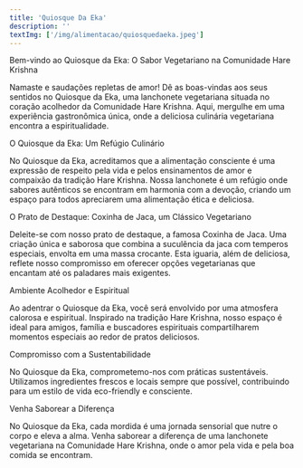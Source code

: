 ```yaml
---
title: 'Quiosque Da Eka'
description: ''
textImg: ['/img/alimentacao/quiosquedaeka.jpeg']
---
```

Bem-vindo ao Quiosque da Eka: O Sabor Vegetariano na Comunidade Hare Krishna

Namaste e saudações repletas de amor! Dê as boas-vindas aos seus sentidos no Quiosque da Eka, uma lanchonete vegetariana situada no coração acolhedor da Comunidade Hare Krishna. Aqui, mergulhe em uma experiência gastronômica única, onde a deliciosa culinária vegetariana encontra a espiritualidade.

O Quiosque da Eka: Um Refúgio Culinário

No Quiosque da Eka, acreditamos que a alimentação consciente é uma expressão de respeito pela vida e pelos ensinamentos de amor e compaixão da tradição Hare Krishna. Nossa lanchonete é um refúgio onde sabores autênticos se encontram em harmonia com a devoção, criando um espaço para todos apreciarem uma alimentação ética e deliciosa.

O Prato de Destaque: Coxinha de Jaca, um Clássico Vegetariano

Deleite-se com nosso prato de destaque, a famosa Coxinha de Jaca. Uma criação única e saborosa que combina a suculência da jaca com temperos especiais, envolta em uma massa crocante. Esta iguaria, além de deliciosa, reflete nosso compromisso em oferecer opções vegetarianas que encantam até os paladares mais exigentes.

Ambiente Acolhedor e Espiritual

Ao adentrar o Quiosque da Eka, você será envolvido por uma atmosfera calorosa e espiritual. Inspirado na tradição Hare Krishna, nosso espaço é ideal para amigos, família e buscadores espirituais compartilharem momentos especiais ao redor de pratos deliciosos.

Compromisso com a Sustentabilidade

No Quiosque da Eka, comprometemo-nos com práticas sustentáveis. Utilizamos ingredientes frescos e locais sempre que possível, contribuindo para um estilo de vida eco-friendly e consciente.

Venha Saborear a Diferença

No Quiosque da Eka, cada mordida é uma jornada sensorial que nutre o corpo e eleva a alma. Venha saborear a diferença de uma lanchonete vegetariana na Comunidade Hare Krishna, onde o amor pela vida e pela boa comida se encontram.